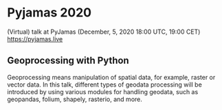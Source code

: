 # Pyjamas 2020

(Virtual) talk at PyJamas (December, 5, 2020 18:00 UTC, 19:00 CET)
https://pyjamas.live

## Geoprocessing with Python

Geoprocessing means manipulation of spatial data, for example, raster or vector data. In this talk, different types of geodata processing will be introduced by using various modules for handling geodata, such as geopandas, folium, shapely, rasterio, and more.




